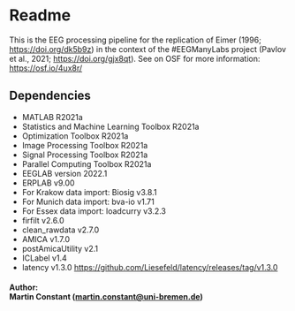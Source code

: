 # Readme
This is the EEG processing pipeline for the replication of Eimer (1996; https://doi.org/dk5b9z) in the context of the #EEGManyLabs project (Pavlov et al., 2021; https://doi.org/gjx8qt).
See on OSF for more information:  https://osf.io/4ux8r/

## Dependencies
- MATLAB R2021a
- Statistics and Machine Learning Toolbox R2021a
- Optimization Toolbox R2021a
- Image Processing Toolbox R2021a
- Signal Processing Toolbox R2021a
- Parallel Computing Toolbox R2021a
- EEGLAB version 2022.1
- ERPLAB v9.00
- For Krakow data import: Biosig v3.8.1
- For Munich data import: bva-io v1.71
- For Essex data import: loadcurry v3.2.3
- firfilt v2.6.0
- clean_rawdata v2.7.0
- AMICA v1.7.0
- postAmicaUtility v2.1
- ICLabel v1.4
- latency v1.3.0 https://github.com/Liesefeld/latency/releases/tag/v1.3.0

#### Author: <br> Martin Constant (martin.constant@uni-bremen.de)
